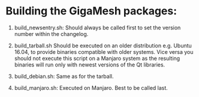 # Building the GigaMesh packages:

1. build_newsentry.sh: Should always be called first to set the version number within the changelog.

2. build_tarball.sh Should be executed on an older distribution e.g. Ubuntu 16.04, to provide binaries compatible with older systems.
   Vice versa you should not execute this script on a Manjaro system as the resulting binaries will run only with newest versions of the Qt libraries.

3. build_debian.sh: Same as for the tarball.

4. build_manjaro.sh: Executed on Manjaro. Best to be called last.

